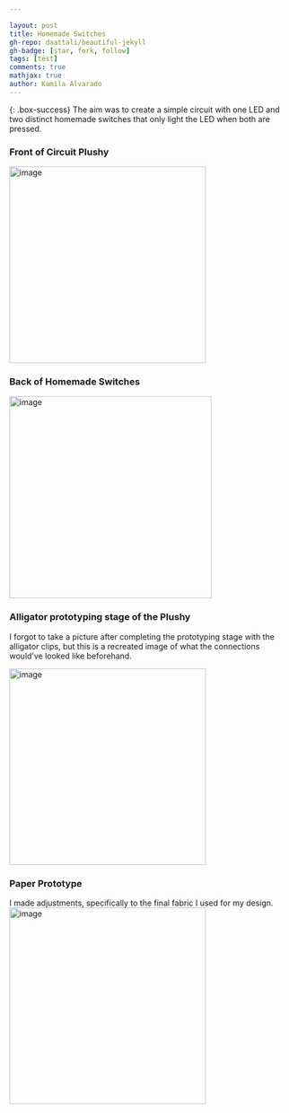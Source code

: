 ```yaml
---

layout: post
title: Homemade Switches
gh-repo: daattali/beautiful-jekyll
gh-badge: [star, fork, follow]
tags: [test]
comments: true
mathjax: true
author: Kamila Alvarado
---
```


{: .box-success}
The aim was to create a simple circuit with one LED and two distinct homemade switches that only light the LED when both are pressed.

### Front of Circuit Plushy
<img src="https://kamila-alvarado.github.io/assets/img/plushfrontactual.png" alt="image" width="350"/>

### Back of Homemade Switches
<img src="https://kamila-alvarado.github.io/assets/img/backhsreal.png" alt="image" width="360"/>

### Alligator prototyping stage of the Plushy
I forgot to take a picture after completing the prototyping stage with the alligator clips, but this is a recreated image of what the connections would’ve looked like beforehand.

<img src="https://kamila-alvarado.github.io/assets/img/actualalligator.png" alt="image" width="350"/>

### Paper Prototype
I made adjustments, specifically to the final fabric I used for my design.
<img src="https://kamila-alvarado.github.io/assets/img/pptype.png" alt="image" width="350"/>

